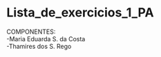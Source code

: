 # Lista_de_exercicios_1_PA
COMPONENTES:<br/>
-Maria Eduarda S. da Costa<br/>
-Thamires dos S. Rego<br/>
